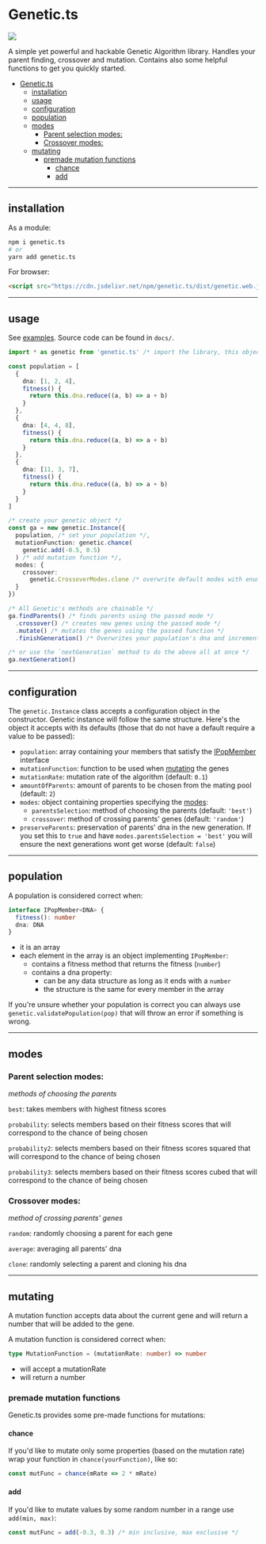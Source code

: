 # Genetic.ts

[![](https://github.com/shilangyu/genetic.ts/workflows/ci/badge.svg)](https://github.com/shilangyu/genetic.ts/actions)

A simple yet powerful and hackable Genetic Algorithm library. Handles your parent finding, crossover and mutation. Contains also some helpful functions to get you quickly started.

- [Genetic.ts](#geneticts)
  - [installation](#installation)
  - [usage](#usage)
  - [configuration](#configuration)
  - [population](#population)
  - [modes](#modes)
    - [Parent selection modes:](#parent-selection-modes)
    - [Crossover modes:](#crossover-modes)
  - [mutating](#mutating)
    - [premade mutation functions](#premade-mutation-functions)
      - [chance](#chance)
      - [add](#add)

---

## installation

As a module:

```sh
npm i genetic.ts
# or
yarn add genetic.ts
```

For browser:

```html
<script src="https://cdn.jsdelivr.net/npm/genetic.ts/dist/genetic.web.js"></script>
```

---

## usage

See [examples](https://shilangyu.dev/genetic.ts/). Source code can be found in `docs/`.

```ts
import * as genetic from 'genetic.ts' /* import the library, this object will be available globally if imported through HTML */

const population = [
  {
    dna: [1, 2, 4],
    fitness() {
      return this.dna.reduce((a, b) => a + b)
    }
  },
  {
    dna: [4, 4, 8],
    fitness() {
      return this.dna.reduce((a, b) => a + b)
    }
  },
  {
    dna: [11, 3, 7],
    fitness() {
      return this.dna.reduce((a, b) => a + b)
    }
  }
]

/* create your genetic object */
const ga = new genetic.Instance({
  population, /* set your population */,
  mutationFunction: genetic.chance(
    genetic.add(-0.5, 0.5)
  ) /* add mutation function */,
  modes: {
    crossover:
      genetic.CrossoverModes.clone /* overwrite default modes with enums */
  }
})

/* All Genetic's methods are chainable */
ga.findParents() /* finds parents using the passed mode */
  .crossover() /* creates new genes using the passed mode */
  .mutate() /* mutates the genes using the passed function */
  .finishGeneration() /* Overwrites your population's dna and increments the generation counter */

/* or use the `nextGeneration` method to do the above all at once */
ga.nextGeneration()
```

---

## configuration

The `genetic.Instance` class accepts a configuration object in the constructor. Genetic instance will follow the same structure. Here's the object it accepts with its defaults (those that do not have a default require a value to be passed):

- `population`: array containing your members that satisfy the [IPopMember](#population) interface
- `mutationFunction`: function to be used when [mutating](#mutating) the genes
- `mutationRate`: mutation rate of the algorithm (default: `0.1`)
- `amountOfParents`: amount of parents to be chosen from the mating pool (default: `2`)
- `modes`: object containing properties specifying the [modes](#modes):
  - `parentsSelection`: method of choosing the parents (default: `'best'`)
  - `crossover`: method of crossing parents' genes (default: `'random'`)
- `preserveParents`: preservation of parents' dna in the new generation. If you set this to `true` and have `modes.parentsSelection = 'best'` you will ensure the next generations wont get worse (default: `false`)

---

## population

A population is considered correct when:

```ts
interface IPopMember<DNA> {
  fitness(): number
  dna: DNA
}
```

- it is an array
- each element in the array is an object implementing `IPopMember`:
  - contains a fitness method that returns the fitness (`number`)
  - contains a dna property:
    - can be any data structure as long as it ends with a `number`
    - the structure is the same for every member in the array

If you're unsure whether your population is correct you can always use `genetic.validatePopulation(pop)` that will throw an error if something is wrong.

---

## modes

### Parent selection modes:

_methods of choosing the parents_

`best`: takes members with highest fitness scores

`probability`: selects members based on their fitness scores that will correspond to the chance of being chosen

`probability2`: selects members based on their fitness scores squared that will correspond to the chance of being chosen

`probability3`: selects members based on their fitness scores cubed that will correspond to the chance of being chosen

### Crossover modes:

_method of crossing parents' genes_

`random`: randomly choosing a parent for each gene

`average`: averaging all parents' dna

`clone`: randomly selecting a parent and cloning his dna

---

## mutating

A mutation function accepts data about the current gene and will return a number that will be added to the gene.

A mutation function is considered correct when:

```ts
type MutationFunction = (mutationRate: number) => number
```

- will accept a mutationRate
- will return a number

### premade mutation functions

Genetic.ts provides some pre-made functions for mutations:

#### chance

If you'd like to mutate only some properties (based on the mutation rate) wrap your function in `chance(yourFunction)`, like so:

```ts
const mutFunc = chance(mRate => 2 * mRate)
```

#### add

If you'd like to mutate values by some random number in a range use `add(min, max)`:

```ts
const mutFunc = add(-0.3, 0.3) /* min inclusive, max exclusive */
```
